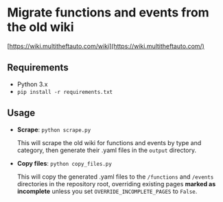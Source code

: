 # Migrate functions and events from the old wiki

[https://wiki.multitheftauto.com/wiki](https://wiki.multitheftauto.com/)

## Requirements

- Python 3.x
- `pip install -r requirements.txt`

## Usage

- **Scrape**: `python scrape.py`

  This will scrape the old wiki for functions and events by type and category, then generate their .yaml files in the `output` directory.

- **Copy files**: `python copy_files.py`

  This will copy the generated .yaml files to the `/functions` and `/events` directories in the repository root, overriding existing pages **marked as incomplete** unless you set `OVERRIDE_INCOMPLETE_PAGES` to `False`.
